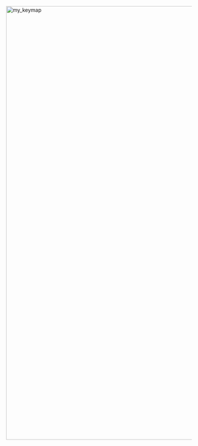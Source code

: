 <img width="984" height="1173" alt="my_keymap" src="https://github.com/user-attachments/assets/dcbb83f7-8d6e-449b-b2a1-a6e6ece6c774" />
